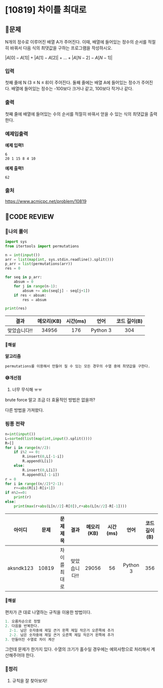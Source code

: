 # [10819] 차이를 최대로

## **📝문제**

N개의 정수로 이루어진 배열 A가 주어진다. 이때, 배열에 들어있는 정수의 순서를 적절히 바꿔서 다음 식의 최댓값을 구하는 프로그램을 작성하시오.


$|A[0] - A[1]| + |A[1] - A[2]| + ... + |A[N-2] - A[N-1]|$

### **입력**

첫째 줄에 N (3 ≤ N ≤ 8)이 주어진다. 둘째 줄에는 배열 A에 들어있는 정수가 주어진다. 배열에 들어있는 정수는 -100보다 크거나 같고, 100보다 작거나 같다.

### **출력**

첫째 줄에 배열에 들어있는 수의 순서를 적절히 바꿔서 얻을 수 있는 식의 최댓값을 출력한다.

### **예제입출력**

**예제 입력1**

```
6
20 1 15 8 4 10
```

**예제 출력1**

```
62
```

### **출처**

https://www.acmicpc.net/problem/10819

## **🧐CODE REVIEW**

### **🧾나의 풀이**

```python
import sys
from itertools import permutations

n = int(input())
arr = list(map(int, sys.stdin.readline().split()))
p_arr = list(permutations(arr))
res = 0

for seq in p_arr:
    absum = 0
    for j in range(n-1):
        absum += abs(seq[j] - seq[j+1])
    if res < absum:
        res = absum

print(res)
```

결과	| 메모리(KB) |	시간(ms) |	언어 |	코드 길이(B)
:----:|:-----:|:-----:|:-----:|:--------:
맞았습니다!! |	34956 |	176 |	Python 3 |	304

#### **📝해설**

**알고리즘**
```
permutations를 이용해서 만들어 질 수 있는 모든 경우의 수열 중에 최댓값을 구한다.
```

#### **😅개선점**

1. 너무 무식해 ㅠㅠ

brute force 말고 조금 더 효율적인 방법은 없을까?

다른 방법을 가져왔다.

### **핑퐁 전략**

```python
n=int(input())
L=sorted(list(map(int,input().split())))
R=[]
for i in range(n//2):
    if i%2 == 0:
        R.insert(0,L[-1-i])
        R.append(L[i])
    else:
        R.insert(0,L[i])
        R.append(L[-1-i])
r = 0
for i in range((n//2)*2-1):
    r+=abs(R[i]-R[i+1])
if n%2==0:
    print(r)
else:
    print(max(r+abs(L[n//2]-R[0]),r+abs(L[n//2]-R[-1])))
```

아이디 |	문제	| 문제 제목 |	결과	| 메모리(KB) |	시간(ms) |	언어 |	코드 길이(B) 
:-----:|:-----:|:---------:|:-----:|:-----:|:-----:|:----:|:--------:
aksndk123 |	10819 |	차이를 최대로 |	맞았습니다!! |	29056 |	56 |	Python 3 |	356

#### **📝해설**

편차가 큰 대로 나열하는 규칙을 이용한 방법이다.

```python
1. 오름차순으로 정렬
2. 다음을 반복한다.
  2-1. 남은 숫자중에 제일 큰거 왼쪽 제일 작은거 오른쪽에 추가
  2-2. 남은 숫자중에 제일 큰거 오른쪽 제일 작은거 왼쪽에 추가 
3. 만들어진 수열로 차이 계산
```

그런데 문제가 한가지 있다. 수열의 크기가 홀수일 경우에는 예외사항으로 처리해서 계산해주어야 한다.

### **🔖정리**

1. 규칙을 잘 찾아보자!
